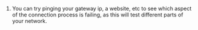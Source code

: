 1. You can try pinging your gateway ip, a website, etc to see which aspect of the connection process is failing, as this will test different parts of your network.
